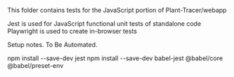 This folder contains tests for the JavaScript portion of Plant-Tracer/webapp

Jest is used for JavaScript functional unit tests of standalone code
Playwright is used to create in-browser tests

Setup notes. To Be Automated.

npm install --save-dev jest
npm install --save-dev babel-jest @babel/core @babel/preset-env

